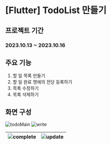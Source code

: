 # [Flutter] TodoList 만들기

## 프로젝트 기간
### 2023.10.13 ~ 2023.10.16

## 주요 기능
  1. 할 일 목록 만들기
  2. 할 일 완료 명에의 전당 등록하기
  3. 목록 수정하기
  4. 목록 삭제하기

## 화면 구성

![todoMain](https://github.com/Lee-YuYeong/todolist/assets/130349587/bd218eb5-3a55-4640-bcef-f254f9def7fc) 
![write](https://github.com/Lee-YuYeong/todolist/assets/130349587/1ea52a36-f348-4153-8782-6dea91f1a41c)


![complete](https://github.com/Lee-YuYeong/todolist/assets/130349587/deabf7da-1236-46da-bdff-331c89a3fe40) | ![update](https://github.com/Lee-YuYeong/todolist/assets/130349587/03ebc579-cb13-4ce9-aff2-1eedf9a9a56f)
--- | --- |
